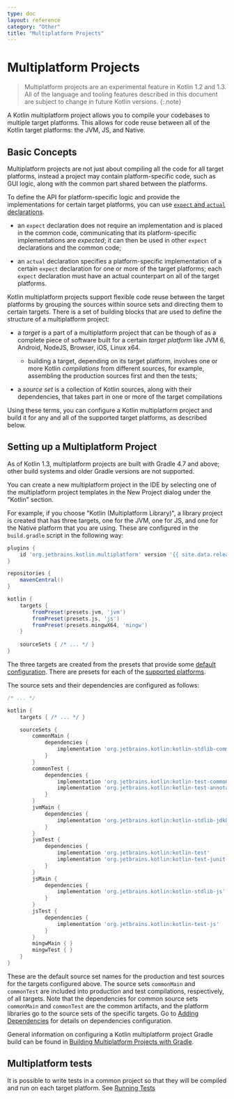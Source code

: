 ```yaml
---
type: doc
layout: reference
category: "Other"
title: "Multiplatform Projects"
---
```


# Multiplatform Projects

> Multiplatform projects are an experimental feature in Kotlin 1.2 and 1.3. All of the language
and tooling features described in this document are subject to change in future Kotlin versions.
{:.note}

A Kotlin multiplatform project allows you to compile your codebases to multiple target
platforms. This allows for code reuse between all of the Kotlin target platforms: the JVM, JS, and Native.

## Basic Concepts

Multiplatform projects are not just about compiling all the code for all target platforms, instead a project may 
contain platform-specific code, such as GUI logic, along with the common part shared between the platforms. 

To define the API for platform-specific logic and provide the implementations for certain target platforms, you can use 
[`expect` and `actual` declarations](platform-specific-declarations.html).

* an `expect` declaration does not require an implementation and is placed in the common code, communicating that
 its platform-specific implementations are *expected*; it can then be used in other `expect` declarations and the 
 common code;
  
* an `actual` declaration specifies a platform-specific implementation of a certain `expect` declaration for one or more
  of the target platforms; each `expect` declaration must have an actual counterpart on all of the target platforms.
  
Kotlin multiplatform projects support flexible code reuse between the target platforms by grouping the sources within 
source sets and directing them to certain targets. There is a set of building blocks that are used to define the 
structure of a multiplatform project:

* a *target* is a part of a multiplatform project that can be though of as a complete piece of software built for 
  a certain *target platform* like JVM 6, Android, NodeJS, Browser, iOS, Linux x64.
  
  * building a target, depending on its target platform, involves one or more Kotlin *compilations* from different 
    sources, for example, assembling the production sources first and then the tests;
    
* a *source set* is a collection of Kotlin sources, along with their dependencies, that takes part in one or more of 
  the target compilations
  
Using these terms, you can configure a Kotlin multiplatform project and build it for any and all of the supported
target platforms, as described below.

## Setting up a Multiplatform Project

As of Kotlin 1.3, multiplatform projects are built with Gradle 4.7 and above; other build systems and older Gradle 
versions are not supported.

You can create a new multiplatform project in the IDE by selecting one of the multiplatform project templates in the 
New Project dialog under the "Kotlin" section. 

For example, if you choose "Kotlin (Multiplatform Library)", a library project is created that has three targets, one 
for the JVM, one for JS, and one for the Native platform that you are using. These are configured in the `build.gradle`
script in the following way:

<div class="sample" markdown="1" theme="idea" mode='groovy'>

```groovy
plugins {
    id 'org.jetbrains.kotlin.multiplatform' version '{{ site.data.releases.latest.version }}'
}

repositories {
    mavenCentral()
}

kotlin {
    targets {
        fromPreset(presets.jvm, 'jvm')
        fromPreset(presets.js, 'js')
        fromPreset(presets.mingwX64, 'mingw')
    }
    
    sourceSets { /* ... */ }
}
```
</div>

The three targets are created from the presets that provide some [default configuration](building-mpp-with-gradle.html#default-project-layout). 
There are presets for each of the [supported platforms](building-mpp-with-gradle.html#supported-platforms).

The source sets and their dependencies are configured as follows:

```groovy
/* ... */

kotlin {
    targets { /* ... */ }

    sourceSets { 
        commonMain {
            dependencies {
                implementation 'org.jetbrains.kotlin:kotlin-stdlib-common'
            }
        }
        commonTest {
            dependencies {
                implementation 'org.jetbrains.kotlin:kotlin-test-common'
                implementation 'org.jetbrains.kotlin:kotlin-test-annotations-common'
            }
        }
        jvmMain {
            dependencies {
                implementation 'org.jetbrains.kotlin:kotlin-stdlib-jdk8'
            }
        }
        jvmTest {
            dependencies {
                implementation 'org.jetbrains.kotlin:kotlin-test'
                implementation 'org.jetbrains.kotlin:kotlin-test-junit'
            }
        }
        jsMain {
            dependencies {
                implementation 'org.jetbrains.kotlin:kotlin-stdlib-js'
            }
        }
        jsTest {
            dependencies {
                implementation 'org.jetbrains.kotlin:kotlin-test-js'
            }
        }
        mingwMain { }
        mingwTest { }
    }
}
```
</div>

These are the default source set names for the production and test sources for the targets configured above. The source 
sets `commonMain` and `commonTest` are included into production and test compilations, respectively, of all targets. 
Note that the dependencies for common source sets `commonMain` and `commonTest` are the common artifacts, and the 
platform libraries go to the source sets of the specific targets. Go to [Adding Dependencies](building-mpp-with-gradle.html#adding-dependencies) 
for details on dependencies configuration.

General information on configuring a Kotlin multiplatform project Gradle build can be found in [Building Multiplatform Projects with Gradle](building-mpp-with-gradle.html).

## Multiplatform tests

It is possible to write tests in a common project so that they will be compiled and run on each target platform. See [Running Tests](building-mpp-with-gradle.html#running-tests)